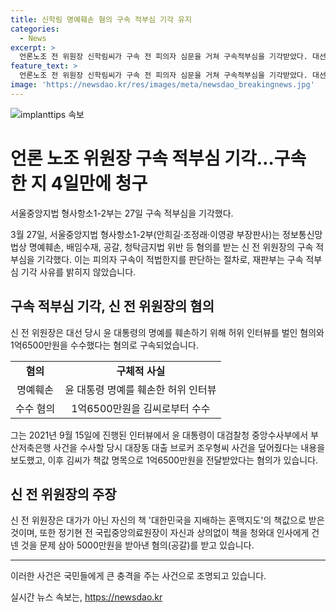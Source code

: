 ```yaml
---
title: 신학림 명예훼손 혐의 구속 적부심 기각 유지
categories:
  - News
excerpt: >
  언론노조 전 위원장 신학림씨가 구속 전 피의자 심문을 거쳐 구속적부심을 기각받았다. 대선 당시 허위 인터뷰로 윤석열 대통령 명예를 훼손한 혐의로 구속된 신씨는 대장동 사건과 관련해 허위 보도로 명예를 훼손하고, 1억6500만원을 수수한 혐의를 받고 있다. 검찰은 이를 허위 인터뷰 대가로 보고 있으나, 신씨는 자신의 책값으로 받았다고 주장하고 있다.
feature_text: >
  언론노조 전 위원장 신학림씨가 구속 전 피의자 심문을 거쳐 구속적부심을 기각받았다. 대선 당시 허위 인터뷰로 윤석열 대통령 명예를 훼손한 혐의로 구속된 신씨는 대장동 사건과 관련해 허위 보도로 명예를 훼손하고, 1억6500만원을 수수한 혐의를 받고 있다. 검찰은 이를 허위 인터뷰 대가로 보고 있으나, 신씨는 자신의 책값으로 받았다고 주장하고 있다.
image: 'https://newsdao.kr/res/images/meta/newsdao_breakingnews.jpg'
---
```


<p><img src="https://newsdao.kr/res/images/meta/newsdao_breakingnews.jpg" alt="implanttips 속보" /></p>

<h1>언론 노조 위원장 구속 적부심 기각…구속 한 지 4일만에 청구</h1>

<p data-ke-size="size16">서울중앙지법 형사항소1-2부는 27일 구속 적부심을 기각했다.</p>

<p data-ke-size="size16">3월 27일, 서울중앙지법 형사항소1-2부(안희길·조정래·이영광 부장판사)는 정보통신망법상 명예훼손, 배임수재, 공갈, 청탁금지법 위반 등 혐의를 받는 신 전 위원장의 구속 적부심을 기각했다. 이는 피의자 구속이 적법한지를 판단하는 절차로, 재판부는 구속 적부심 기각 사유를 밝히지 않았습니다.</p>

<h2 data-ke-size="size26">구속 적부심 기각, 신 전 위원장의 혐의</h2>

<p data-ke-size="size16">신 전 위원장은 대선 당시 윤 대통령의 명예를 훼손하기 위해 허위 인터뷰를 벌인 혐의와 1억6500만원을 수수했다는 혐의로 구속되었습니다.</p>

<table>
    <tr>
        <td style="text-align: center; height: 17px;"><b>혐의</b></td>
        <td style="text-align: center; height: 17px;"><b>구체적 사실</b></td>
    </tr>
    <tr>
        <td style="text-align: center; height: 17px;">명예훼손</td>
        <td style="text-align: center; height: 17px;">윤 대통령 명예를 훼손한 허위 인터뷰</td>
    </tr>
    <tr>
        <td style="text-align: center; height: 17px;">수수 혐의</td>
        <td style="text-align: center; height: 17px;">1억6500만원을 김씨로부터 수수</td>
    </tr>
</table>

<p data-ke-size="size16">그는 2021년 9월 15일에 진행된 인터뷰에서 윤 대통령이 대검찰청 중앙수사부에서 부산저축은행 사건을 수사할 당시 대장동 대출 브로커 조우형씨 사건을 덮어줬다는 내용을 보도했고, 이후 김씨가 책값 명목으로 1억6500만원을 전달받았다는 혐의가 있습니다.</p>

<h2 data-ke-size="size26">신 전 위원장의 주장</h2>

<p data-ke-size="size16">신 전 위원장은 대가가 아닌 자신의 책 '대한민국을 지배하는 혼맥지도'의 책값으로 받은 것이며, 또한 정기현 전 국립중앙의료원장이 자신과 상의없이 책을 청와대 인사에게 건넨 것을 문제 삼아 5000만원을 받아낸 혐의(공갈)를 받고 있습니다.</p>

<hr>

<p data-ke-size="size16">이러한 사건은 국민들에게 큰 충격을 주는 사건으로 조명되고 있습니다. </p>
실시간 뉴스 속보는, <a href="https://newsdao.kr" rel="dofollow">https://newsdao.kr</a>


